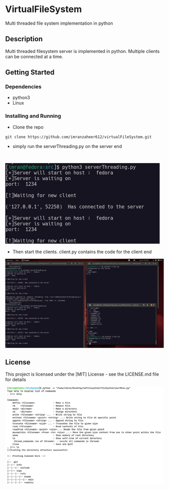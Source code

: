 # VirtualFileSystem

Multi threaded file system implementation in python

## Description

Multi threaded filesystem server is implemented in python. Multiple clients can be connected at a time.

## Getting Started

### Dependencies

* python3
* Linux

### Installing and Running

* Clone the repo
```
git clone https://github.com/imranzaheer612/virtualFileSystem.git
```
* simply run the serverThreading.py on the server end

<br>

![Sample output!](samplePics/serverWaiting.png "Sample out put")


* Then start the clients. client.py contains the code for the client end


![Sample output!](samplePics/multiClients.png "Sample out put")


## License

This project is licensed under the [MIT] License - see the LICENSE.md file for details


![Sample output!](samplePics/sampleOutput.png "Sample out put")


